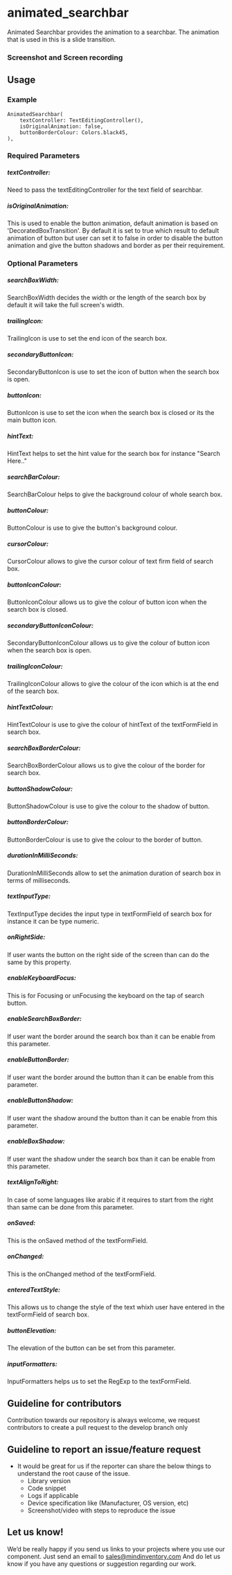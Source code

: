 # animated_searchbar

Animated Searchbar provides the animation to a searchbar. The animation that is used in this is a slide transition.

### Screenshot and Screen recording

## Usage

### Example
    AnimatedSearchbar(
        textController: TextEditingController(),
        isOriginalAnimation: false,
        buttonBorderColour: Colors.black45,
    ),

### Required Parameters

##### textController:
Need to pass the textEditingController for the text field of searchbar.

##### isOriginalAnimation:
This is used to enable the button animation, default animation is based on 'DecoratedBoxTransition'. By default it is set to true which result to default animation of button but user can set it to false in order to disable the button animation and give the button shadows and border as per their requirement.


### Optional Parameters

##### searchBoxWidth:
SearchBoxWidth decides the width or the length of the search box by default it will take the full screen's width.

##### trailingIcon:
TrailingIcon is use to set the end icon of the search box.

##### secondaryButtonIcon:
SecondaryButtonIcon is use to set the icon of button when the search box is open.

##### buttonIcon:
ButtonIcon is use to set the icon when the search box is closed or its the main button icon.

##### hintText:
HintText helps to set the hint value for the search box for instance "Search Here.."

##### searchBarColour:
SearchBarColour helps to give the background colour of whole search box.

##### buttonColour:
ButtonColour is use to give the button's background colour.

##### cursorColour:
CursorColour allows to give the cursor colour of text firm field of search box.

##### buttonIconColour:
ButtonIconColour allows us to give the colour of button icon when the search box is closed.

##### secondaryButtonIconColour:
SecondaryButtonIconColour allows us to give the colour of button icon when the search box is open.

##### trailingIconColour:
TrailingIconColour allows to give the colour of the icon which is at the end of the search box.

##### hintTextColour:
HintTextColour is use to give the colour of hintText of the textFormField in search box.

##### searchBoxBorderColour:
SearchBoxBorderColour allows us to give the colour of the border for search box.

##### buttonShadowColour:
ButtonShadowColour is use to give the colour to the shadow of button.

##### buttonBorderColour:
ButtonBorderColour is use to give the colour to the border of button.

##### durationInMilliSeconds:
DurationInMilliSeconds allow to set the animation duration of search box in terms of milliseconds.

##### textInputType:
TextInputType decides the input type in textFormField of search box for instance it can be type numeric.

##### onRightSide:
If user wants the button on the right side of the screen than can do the same by this property.

##### enableKeyboardFocus:
This is for Focusing or unFocusing the keyboard on the tap of search button.

##### enableSearchBoxBorder:
If user want the border around the search box than it can be enable from this parameter.

##### enableButtonBorder:
If user want the border around the button than it can be enable from this parameter.

##### enableButtonShadow:
If user want the shadow around the button than it can be enable from this parameter.

##### enableBoxShadow:
If user want the shadow under the search box than it can be enable from this parameter.

##### textAlignToRight:
In case of some languages like arabic if it requires to start from the right than same can be done from this parameter.

##### onSaved:
This is the onSaved method of the textFormField.

##### onChanged:
This is the onChanged method of the textFormField.

##### enteredTextStyle:
This allows us to change the style of the text whixh user have entered in the textFormField of search box.

##### buttonElevation:
The elevation of the button can be set from this parameter.

##### inputFormatters:
InputFormatters helps us to set the RegExp to the textFormField.

## Guideline for contributors
Contribution towards our repository is always welcome, we request contributors to create a pull request to the develop branch only

## Guideline to report an issue/feature request
- It would be great for us if the reporter can share the below things to understand the root cause of the issue.
    - Library version
 	- Code snippet
 	- Logs if applicable
	- Device specification like (Manufacturer, OS version, etc)
 	- Screenshot/video with steps to reproduce the issue

## Let us know!
We’d be really happy if you send us links to your projects where you use our component. Just send an email to sales@mindinventory.com And do let us know if you have any questions or suggestion regarding our work.
